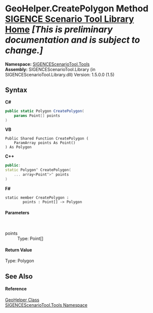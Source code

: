 # GeoHelper.CreatePolygon Method <a href="https://github.com/ObiWanLansi/SIGENCE-Scenario-Tool">SIGENCE Scenario Tool Library Home</a> _**\[This is preliminary documentation and is subject to change.\]**_



**Namespace:**&nbsp;<a href="ed07aae6-c2f9-b6d8-effe-51b38a92d007.md">SIGENCEScenarioTool.Tools</a><br />**Assembly:**&nbsp;SIGENCEScenarioTool.Library (in SIGENCEScenarioTool.Library.dll) Version: 1.5.0.0 (1.5)

## Syntax

**C#**<br />
``` C#
public static Polygon CreatePolygon(
	params Point[] points
)
```

**VB**<br />
``` VB
Public Shared Function CreatePolygon ( 
	ParamArray points As Point()
) As Polygon
```

**C++**<br />
``` C++
public:
static Polygon^ CreatePolygon(
	... array<Point^>^ points
)
```

**F#**<br />
``` F#
static member CreatePolygon : 
        points : Point[] -> Polygon 

```


#### Parameters
&nbsp;<dl><dt>points</dt><dd>Type: Point[]<br /></dd></dl>

#### Return Value
Type: Polygon<br />

## See Also


#### Reference
<a href="fbd9ab62-c447-71b4-1627-83122ba2fbdf.md">GeoHelper Class</a><br /><a href="ed07aae6-c2f9-b6d8-effe-51b38a92d007.md">SIGENCEScenarioTool.Tools Namespace</a><br />